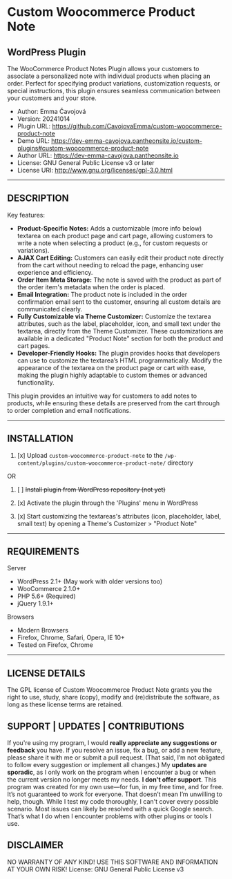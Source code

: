 # Custom Woocommerce Product Note
## WordPress Plugin
The WooCommerce Product Notes Plugin allows your customers to associate a personalized note with individual products 
when placing an order. Perfect for specifying product variations, customization requests, or special instructions, 
this plugin ensures seamless communication between your customers and your store.

- Author: Emma Čavojová
- Version: 20241014
- Plugin URL: https://github.com/CavojovaEmma/custom-woocommerce-product-note
- Demo URL: https://dev-emma-cavojova.pantheonsite.io/custom-plugins#custom-woocommerce-product-note
- Author URL: https://dev-emma-cavojova.pantheonsite.io
- License: GNU General Public License v3 or later
- License URI: http://www.gnu.org/licenses/gpl-3.0.html

---

DESCRIPTION
-----------

Key features:
* **Product-Specific Notes:** Adds a customizable (more info below) textarea on each product page and cart page, 
allowing customers to write a note when selecting a product (e.g., for custom requests or variations).
* **AJAX Cart Editing:** Customers can easily edit their product note directly from the cart without needing to reload
the page, enhancing user experience and efficiency.
* **Order Item Meta Storage:** The note is saved with the product as part of the order item's metadata when the order is placed.
* **Email Integration:** The product note is included in the order confirmation email sent to the customer,
ensuring all custom details are communicated clearly.
* **Fully Customizable via Theme Customizer:** Customize the textarea attributes, such as the label, placeholder, icon, 
and small text under the textarea, directly from the Theme Customizer. These customizations are available in 
a dedicated "Product Note" section for both the product and cart pages.
* **Developer-Friendly Hooks:** The plugin provides hooks that developers can use to customize the textarea’s HTML programmatically. Modify the appearance of the textarea on the product page or cart with ease, making the plugin highly adaptable to custom themes or advanced functionality.


This plugin provides an intuitive way for customers to add notes to products, while ensuring these details
are preserved from the cart through to order completion and email notifications.

--- 
INSTALLATION
------------

1. [x] Upload `custom-woocommerce-product-note` to the `/wp-content/plugins/custom-woocommerce-product-note/` directory

OR

1. [ ] ~~Install plugin from WordPress repository (not yet)~~

2. [x] Activate the plugin through the 'Plugins' menu in WordPress
3. [x] Start customizing the textareas's attributes (icon, placeholder, label, small text) by opening a Theme's Customizer > "Product Note"

--- 
REQUIREMENTS
------------

Server

* WordPress 2.1+ (May work with older versions too)
* WooCommerce 2.1.0+
* PHP 5.6+ (Required)
* jQuery 1.9.1+ 

Browsers

* Modern Browsers
* Firefox, Chrome, Safari, Opera, IE 10+
* Tested on Firefox, Chrome

---
LICENSE DETAILS
---------------
The GPL license of Custom Woocommerce Product Note grants you the right to use, study, share (copy), modify and (re)distribute the software, as long as these license terms are retained.

SUPPORT | UPDATES | CONTRIBUTIONS
-----------------------------

If you're using my program, I would **really appreciate any suggestions or feedback** you have. If you resolve an issue, fix a bug, or add a new feature, please share it with me or submit a pull request. (That said, I’m not obligated to follow every suggestion or implement all changes.)
My **updates are sporadic**, as I only work on the program when I encounter a bug or when the current version no longer meets my needs.
**I don't offer support**. This program was created for my own use—for fun, in my free time, and for free. It’s not guaranteed to work for everyone. That doesn’t mean I’m unwilling to help, though.
While I test my code thoroughly, I can't cover every possible scenario. Most issues can likely be resolved with a quick Google search. That’s what I do when I encounter problems with other plugins or tools I use.


DISCLAIMER
---------

NO WARRANTY OF ANY KIND! USE THIS SOFTWARE AND INFORMATION AT YOUR OWN RISK!
License: GNU General Public License v3